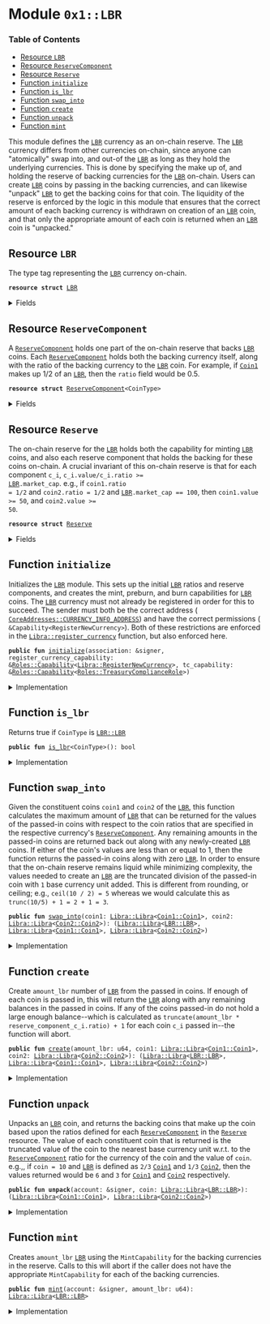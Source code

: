 
<a name="0x1_LBR"></a>

# Module `0x1::LBR`

### Table of Contents

-  [Resource `LBR`](#0x1_LBR_LBR)
-  [Resource `ReserveComponent`](#0x1_LBR_ReserveComponent)
-  [Resource `Reserve`](#0x1_LBR_Reserve)
-  [Function `initialize`](#0x1_LBR_initialize)
-  [Function `is_lbr`](#0x1_LBR_is_lbr)
-  [Function `swap_into`](#0x1_LBR_swap_into)
-  [Function `create`](#0x1_LBR_create)
-  [Function `unpack`](#0x1_LBR_unpack)
-  [Function `mint`](#0x1_LBR_mint)

This module defines the
<code><a href="#0x1_LBR">LBR</a></code> currency as an on-chain reserve. The
<code><a href="#0x1_LBR">LBR</a></code> currency differs from other currencies on-chain, since anyone can
"atomically" swap into, and out-of the
<code><a href="#0x1_LBR">LBR</a></code> as long as they hold the
underlying currencies. This is done by specifying the make up of, and
holding the reserve of backing currencies for the
<code><a href="#0x1_LBR">LBR</a></code> on-chain.
Users can create
<code><a href="#0x1_LBR">LBR</a></code> coins by passing in the backing
currencies, and can likewise "unpack"
<code><a href="#0x1_LBR">LBR</a></code> to get the backing coins
for that coin. The liquidity of the reserve is enforced by the logic in
this module that ensures that the correct amount of each backing currency
is withdrawn on creation of an
<code><a href="#0x1_LBR">LBR</a></code> coin, and that only the appropriate
amount of each coin is returned when an
<code><a href="#0x1_LBR">LBR</a></code> coin is "unpacked."


<a name="0x1_LBR_LBR"></a>

## Resource `LBR`

The type tag representing the
<code><a href="#0x1_LBR">LBR</a></code> currency on-chain.


<pre><code><b>resource</b> <b>struct</b> <a href="#0x1_LBR">LBR</a>
</code></pre>



<details>
<summary>Fields</summary>


<dl>
<dt>

<code>dummy_field: bool</code>
</dt>
<dd>

</dd>
</dl>


</details>

<a name="0x1_LBR_ReserveComponent"></a>

## Resource `ReserveComponent`

A
<code><a href="#0x1_LBR_ReserveComponent">ReserveComponent</a></code> holds one part of the on-chain reserve that backs
<code><a href="#0x1_LBR">LBR</a></code> coins. Each
<code><a href="#0x1_LBR_ReserveComponent">ReserveComponent</a></code> holds both the backing currency
itself, along with the ratio of the backing currency to the
<code><a href="#0x1_LBR">LBR</a></code> coin.
For example, if
<code><a href="Coin1.md#0x1_Coin1">Coin1</a></code> makes up 1/2 of an
<code><a href="#0x1_LBR">LBR</a></code>, then the
<code>ratio</code> field would be 0.5.


<pre><code><b>resource</b> <b>struct</b> <a href="#0x1_LBR_ReserveComponent">ReserveComponent</a>&lt;CoinType&gt;
</code></pre>



<details>
<summary>Fields</summary>


<dl>
<dt>

<code>ratio: <a href="FixedPoint32.md#0x1_FixedPoint32_FixedPoint32">FixedPoint32::FixedPoint32</a></code>
</dt>
<dd>
 Specifies the relative ratio between the
<code>CoinType</code> and
<code><a href="#0x1_LBR">LBR</a></code> (i.e., how
 many
<code>CoinType</code>s make up one
<code><a href="#0x1_LBR">LBR</a></code>).
</dd>
<dt>

<code>backing: <a href="Libra.md#0x1_Libra_Libra">Libra::Libra</a>&lt;CoinType&gt;</code>
</dt>
<dd>
 Holds the
<code>CoinType</code> backing coins for the on-chain reserve.
</dd>
</dl>


</details>

<a name="0x1_LBR_Reserve"></a>

## Resource `Reserve`

The on-chain reserve for the
<code><a href="#0x1_LBR">LBR</a></code> holds both the capability for minting
<code><a href="#0x1_LBR">LBR</a></code>
coins, and also each reserve component that holds the backing for these coins on-chain.
A crucial invariant of this on-chain reserve is that for each component
<code>c_i</code>,
<code>c_i.value/c_i.ratio &gt;= <a href="#0x1_LBR">LBR</a>.market_cap</code>.
e.g., if
<code>coin1.ratio = 1/2</code> and
<code>coin2.ratio = 1/2</code> and
<code><a href="#0x1_LBR">LBR</a>.market_cap ==
100</code>, then
<code>coin1.value &gt;= 50</code>, and
<code>coin2.value &gt;= 50</code>.


<pre><code><b>resource</b> <b>struct</b> <a href="#0x1_LBR_Reserve">Reserve</a>
</code></pre>



<details>
<summary>Fields</summary>


<dl>
<dt>

<code>mint_cap: <a href="Libra.md#0x1_Libra_MintCapability">Libra::MintCapability</a>&lt;<a href="#0x1_LBR_LBR">LBR::LBR</a>&gt;</code>
</dt>
<dd>
 The mint capability allowing minting of
<code><a href="#0x1_LBR">LBR</a></code> coins.
</dd>
<dt>

<code>burn_cap: <a href="Libra.md#0x1_Libra_BurnCapability">Libra::BurnCapability</a>&lt;<a href="#0x1_LBR_LBR">LBR::LBR</a>&gt;</code>
</dt>
<dd>
 The burn capability for
<code><a href="#0x1_LBR">LBR</a></code> coins. This is used for the unpacking
 of
<code><a href="#0x1_LBR">LBR</a></code> coins into the underlying backing currencies.
</dd>
<dt>

<code>preburn_cap: <a href="Libra.md#0x1_Libra_Preburn">Libra::Preburn</a>&lt;<a href="#0x1_LBR_LBR">LBR::LBR</a>&gt;</code>
</dt>
<dd>
 The preburn for
<code><a href="#0x1_LBR">LBR</a></code>. This is an administrative field since we
 need to alway preburn before we burn.
</dd>
<dt>

<code>coin1: <a href="#0x1_LBR_ReserveComponent">LBR::ReserveComponent</a>&lt;<a href="Coin1.md#0x1_Coin1_Coin1">Coin1::Coin1</a>&gt;</code>
</dt>
<dd>
 The
<code><a href="Coin1.md#0x1_Coin1">Coin1</a></code> reserve component, holds the backing coins and ratio
 that needs to be held for the
<code><a href="Coin1.md#0x1_Coin1">Coin1</a></code> currency.
</dd>
<dt>

<code>coin2: <a href="#0x1_LBR_ReserveComponent">LBR::ReserveComponent</a>&lt;<a href="Coin2.md#0x1_Coin2_Coin2">Coin2::Coin2</a>&gt;</code>
</dt>
<dd>
 The
<code><a href="Coin2.md#0x1_Coin2">Coin2</a></code> reserve component, holds the backing coins and ratio
 that needs to be held for the
<code><a href="Coin2.md#0x1_Coin2">Coin2</a></code> currency.
</dd>
</dl>


</details>

<a name="0x1_LBR_initialize"></a>

## Function `initialize`

Initializes the
<code><a href="#0x1_LBR">LBR</a></code> module. This sets up the initial
<code><a href="#0x1_LBR">LBR</a></code> ratios and
reserve components, and creates the mint, preburn, and burn
capabilities for
<code><a href="#0x1_LBR">LBR</a></code> coins. The
<code><a href="#0x1_LBR">LBR</a></code> currency must not already be
registered in order for this to succeed. The sender must both be the
correct address (
<code><a href="CoreAddresses.md#0x1_CoreAddresses_CURRENCY_INFO_ADDRESS">CoreAddresses::CURRENCY_INFO_ADDRESS</a></code>) and have the
correct permissions (
<code>&Capability&lt;RegisterNewCurrency&gt;</code>). Both of these
restrictions are enforced in the
<code><a href="Libra.md#0x1_Libra_register_currency">Libra::register_currency</a></code> function, but also enforced here.


<pre><code><b>public</b> <b>fun</b> <a href="#0x1_LBR_initialize">initialize</a>(association: &signer, register_currency_capability: &<a href="Roles.md#0x1_Roles_Capability">Roles::Capability</a>&lt;<a href="Libra.md#0x1_Libra_RegisterNewCurrency">Libra::RegisterNewCurrency</a>&gt;, tc_capability: &<a href="Roles.md#0x1_Roles_Capability">Roles::Capability</a>&lt;<a href="Roles.md#0x1_Roles_TreasuryComplianceRole">Roles::TreasuryComplianceRole</a>&gt;)
</code></pre>



<details>
<summary>Implementation</summary>


<pre><code><b>public</b> <b>fun</b> <a href="#0x1_LBR_initialize">initialize</a>(
    association: &signer,
    register_currency_capability: &Capability&lt;RegisterNewCurrency&gt;,
    tc_capability: &Capability&lt;TreasuryComplianceRole&gt;,
) {
    // Operational constraint
    <b>assert</b>(<a href="Signer.md#0x1_Signer_address_of">Signer::address_of</a>(association) == <a href="CoreAddresses.md#0x1_CoreAddresses_CURRENCY_INFO_ADDRESS">CoreAddresses::CURRENCY_INFO_ADDRESS</a>(), 0);
    // Register the `<a href="#0x1_LBR">LBR</a>` currency.
    <b>let</b> (mint_cap, burn_cap) = <a href="Libra.md#0x1_Libra_register_currency">Libra::register_currency</a>&lt;<a href="#0x1_LBR">LBR</a>&gt;(
        association,
        register_currency_capability,
        <a href="FixedPoint32.md#0x1_FixedPoint32_create_from_rational">FixedPoint32::create_from_rational</a>(1, 1), // exchange rate <b>to</b> <a href="#0x1_LBR">LBR</a>
        <b>true</b>,    // is_synthetic
        1000000, // scaling_factor = 10^6
        1000,    // fractional_part = 10^3
        b"<a href="#0x1_LBR">LBR</a>"
    );
    <b>let</b> preburn_cap = <a href="Libra.md#0x1_Libra_create_preburn">Libra::create_preburn</a>&lt;<a href="#0x1_LBR">LBR</a>&gt;(tc_capability);
    <b>let</b> coin1 = <a href="#0x1_LBR_ReserveComponent">ReserveComponent</a>&lt;<a href="Coin1.md#0x1_Coin1">Coin1</a>&gt; {
        ratio: <a href="FixedPoint32.md#0x1_FixedPoint32_create_from_rational">FixedPoint32::create_from_rational</a>(1, 2),
        backing: <a href="Libra.md#0x1_Libra_zero">Libra::zero</a>&lt;<a href="Coin1.md#0x1_Coin1">Coin1</a>&gt;(),
    };
    <b>let</b> coin2 = <a href="#0x1_LBR_ReserveComponent">ReserveComponent</a>&lt;<a href="Coin2.md#0x1_Coin2">Coin2</a>&gt; {
        ratio: <a href="FixedPoint32.md#0x1_FixedPoint32_create_from_rational">FixedPoint32::create_from_rational</a>(1, 2),
        backing: <a href="Libra.md#0x1_Libra_zero">Libra::zero</a>&lt;<a href="Coin2.md#0x1_Coin2">Coin2</a>&gt;(),
    };
    move_to(association, <a href="#0x1_LBR_Reserve">Reserve</a> { mint_cap, burn_cap, preburn_cap, coin1, coin2 });
}
</code></pre>



</details>

<a name="0x1_LBR_is_lbr"></a>

## Function `is_lbr`

Returns true if
<code>CoinType</code> is
<code><a href="#0x1_LBR_LBR">LBR::LBR</a></code>


<pre><code><b>public</b> <b>fun</b> <a href="#0x1_LBR_is_lbr">is_lbr</a>&lt;CoinType&gt;(): bool
</code></pre>



<details>
<summary>Implementation</summary>


<pre><code><b>public</b> <b>fun</b> <a href="#0x1_LBR_is_lbr">is_lbr</a>&lt;CoinType&gt;(): bool {
    <a href="Libra.md#0x1_Libra_is_currency">Libra::is_currency</a>&lt;CoinType&gt;() &&
        <a href="Libra.md#0x1_Libra_currency_code">Libra::currency_code</a>&lt;CoinType&gt;() == <a href="Libra.md#0x1_Libra_currency_code">Libra::currency_code</a>&lt;<a href="#0x1_LBR">LBR</a>&gt;()
}
</code></pre>



</details>

<a name="0x1_LBR_swap_into"></a>

## Function `swap_into`

Given the constituent coins
<code>coin1</code> and
<code>coin2</code> of the
<code><a href="#0x1_LBR">LBR</a></code>, this
function calculates the maximum amount of
<code><a href="#0x1_LBR">LBR</a></code> that can be returned
for the values of the passed-in coins with respect to the coin ratios
that are specified in the respective currency's
<code><a href="#0x1_LBR_ReserveComponent">ReserveComponent</a></code>.
Any remaining amounts in the passed-in coins are returned back out
along with any newly-created
<code><a href="#0x1_LBR">LBR</a></code> coins.
If either of the coin's values are less than or equal to 1, then the
function returns the passed-in coins along with zero
<code><a href="#0x1_LBR">LBR</a></code>.
In order to ensure that the on-chain reserve remains liquid while
minimizing complexity, the values needed to create an
<code><a href="#0x1_LBR">LBR</a></code> are the
truncated division of the passed-in coin with
<code>1</code> base currency unit added.
This is different from rounding, or ceiling; e.g.,
<code>ceil(10 /
2) = 5</code> whereas we would calculate this as
<code>trunc(10/5) + 1 = 2 + 1 = 3</code>.


<pre><code><b>public</b> <b>fun</b> <a href="#0x1_LBR_swap_into">swap_into</a>(coin1: <a href="Libra.md#0x1_Libra_Libra">Libra::Libra</a>&lt;<a href="Coin1.md#0x1_Coin1_Coin1">Coin1::Coin1</a>&gt;, coin2: <a href="Libra.md#0x1_Libra_Libra">Libra::Libra</a>&lt;<a href="Coin2.md#0x1_Coin2_Coin2">Coin2::Coin2</a>&gt;): (<a href="Libra.md#0x1_Libra_Libra">Libra::Libra</a>&lt;<a href="#0x1_LBR_LBR">LBR::LBR</a>&gt;, <a href="Libra.md#0x1_Libra_Libra">Libra::Libra</a>&lt;<a href="Coin1.md#0x1_Coin1_Coin1">Coin1::Coin1</a>&gt;, <a href="Libra.md#0x1_Libra_Libra">Libra::Libra</a>&lt;<a href="Coin2.md#0x1_Coin2_Coin2">Coin2::Coin2</a>&gt;)
</code></pre>



<details>
<summary>Implementation</summary>


<pre><code><b>public</b> <b>fun</b> <a href="#0x1_LBR_swap_into">swap_into</a>(
    coin1: <a href="Libra.md#0x1_Libra">Libra</a>&lt;<a href="Coin1.md#0x1_Coin1">Coin1</a>&gt;,
    coin2: <a href="Libra.md#0x1_Libra">Libra</a>&lt;<a href="Coin2.md#0x1_Coin2">Coin2</a>&gt;
): (<a href="Libra.md#0x1_Libra">Libra</a>&lt;<a href="#0x1_LBR">LBR</a>&gt;, <a href="Libra.md#0x1_Libra">Libra</a>&lt;<a href="Coin1.md#0x1_Coin1">Coin1</a>&gt;, <a href="Libra.md#0x1_Libra">Libra</a>&lt;<a href="Coin2.md#0x1_Coin2">Coin2</a>&gt;)
<b>acquires</b> <a href="#0x1_LBR_Reserve">Reserve</a> {
    // Grab the reserve
    <b>let</b> reserve = borrow_global_mut&lt;<a href="#0x1_LBR_Reserve">Reserve</a>&gt;(<a href="CoreAddresses.md#0x1_CoreAddresses_ASSOCIATION_ROOT_ADDRESS">CoreAddresses::ASSOCIATION_ROOT_ADDRESS</a>());
    <b>let</b> coin1_value = <a href="Libra.md#0x1_Libra_value">Libra::value</a>(&coin1);
    <b>let</b> coin2_value = <a href="Libra.md#0x1_Libra_value">Libra::value</a>(&coin2);
    // If either of the coin's values is &lt;= 1, then we don't create any <a href="#0x1_LBR">LBR</a>
    <b>if</b> (coin1_value &lt;= 1 || coin2_value &lt;= 1) <b>return</b> (<a href="Libra.md#0x1_Libra_zero">Libra::zero</a>&lt;<a href="#0x1_LBR">LBR</a>&gt;(), coin1, coin2);
    <b>let</b> lbr_num_coin1 = <a href="FixedPoint32.md#0x1_FixedPoint32_divide_u64">FixedPoint32::divide_u64</a>(coin1_value - 1, *&reserve.coin1.ratio);
    <b>let</b> lbr_num_coin2 = <a href="FixedPoint32.md#0x1_FixedPoint32_divide_u64">FixedPoint32::divide_u64</a>(coin2_value - 1, *&reserve.coin2.ratio);
    // The number of `<a href="#0x1_LBR">LBR</a>` that can be minted is the minimum of the amount
    // that could be possibly minted according <b>to</b> the value of the coin
    // passed in and that coin's ratio in the reserve.
    <b>let</b> num_lbr = <b>if</b> (lbr_num_coin2 &lt; lbr_num_coin1) {
        lbr_num_coin2
    } <b>else</b> {
        lbr_num_coin1
    };
    <a href="#0x1_LBR_create">create</a>(num_lbr, coin1, coin2)
}
</code></pre>



</details>

<a name="0x1_LBR_create"></a>

## Function `create`

Create
<code>amount_lbr</code> number of
<code><a href="#0x1_LBR">LBR</a></code> from the passed in coins. If
enough of each coin is passed in, this will return the
<code><a href="#0x1_LBR">LBR</a></code> along with any
remaining balances in the passed in coins. If any of the
coins passed-in do not hold a large enough balance--which is calculated as
<code>truncate(amount_lbr * reserve_component_c_i.ratio) + 1</code> for each coin
<code>c_i</code> passed in--the function will abort.


<pre><code><b>public</b> <b>fun</b> <a href="#0x1_LBR_create">create</a>(amount_lbr: u64, coin1: <a href="Libra.md#0x1_Libra_Libra">Libra::Libra</a>&lt;<a href="Coin1.md#0x1_Coin1_Coin1">Coin1::Coin1</a>&gt;, coin2: <a href="Libra.md#0x1_Libra_Libra">Libra::Libra</a>&lt;<a href="Coin2.md#0x1_Coin2_Coin2">Coin2::Coin2</a>&gt;): (<a href="Libra.md#0x1_Libra_Libra">Libra::Libra</a>&lt;<a href="#0x1_LBR_LBR">LBR::LBR</a>&gt;, <a href="Libra.md#0x1_Libra_Libra">Libra::Libra</a>&lt;<a href="Coin1.md#0x1_Coin1_Coin1">Coin1::Coin1</a>&gt;, <a href="Libra.md#0x1_Libra_Libra">Libra::Libra</a>&lt;<a href="Coin2.md#0x1_Coin2_Coin2">Coin2::Coin2</a>&gt;)
</code></pre>



<details>
<summary>Implementation</summary>


<pre><code><b>public</b> <b>fun</b> <a href="#0x1_LBR_create">create</a>(
    amount_lbr: u64,
    coin1: <a href="Libra.md#0x1_Libra">Libra</a>&lt;<a href="Coin1.md#0x1_Coin1">Coin1</a>&gt;,
    coin2: <a href="Libra.md#0x1_Libra">Libra</a>&lt;<a href="Coin2.md#0x1_Coin2">Coin2</a>&gt;
): (<a href="Libra.md#0x1_Libra">Libra</a>&lt;<a href="#0x1_LBR">LBR</a>&gt;, <a href="Libra.md#0x1_Libra">Libra</a>&lt;<a href="Coin1.md#0x1_Coin1">Coin1</a>&gt;, <a href="Libra.md#0x1_Libra">Libra</a>&lt;<a href="Coin2.md#0x1_Coin2">Coin2</a>&gt;)
<b>acquires</b> <a href="#0x1_LBR_Reserve">Reserve</a> {
    <b>if</b> (amount_lbr == 0) <b>return</b> (<a href="Libra.md#0x1_Libra_zero">Libra::zero</a>&lt;<a href="#0x1_LBR">LBR</a>&gt;(), coin1, coin2);
    <b>let</b> reserve = borrow_global_mut&lt;<a href="#0x1_LBR_Reserve">Reserve</a>&gt;(<a href="CoreAddresses.md#0x1_CoreAddresses_ASSOCIATION_ROOT_ADDRESS">CoreAddresses::ASSOCIATION_ROOT_ADDRESS</a>());
    // We take the truncated multiplication + 1 (not ceiling!) <b>to</b> withdraw for each currency.
    // This is because we want <b>to</b> ensure that the reserve is always
    // positive. We could do this with other more complex methods such <b>as</b>
    // bankers rounding, but this adds considerable arithmetic complexity.
    <b>let</b> num_coin1 = 1 + <a href="FixedPoint32.md#0x1_FixedPoint32_multiply_u64">FixedPoint32::multiply_u64</a>(amount_lbr, *&reserve.coin1.ratio);
    <b>let</b> num_coin2 = 1 + <a href="FixedPoint32.md#0x1_FixedPoint32_multiply_u64">FixedPoint32::multiply_u64</a>(amount_lbr, *&reserve.coin2.ratio);
    <b>let</b> coin1_exact = <a href="Libra.md#0x1_Libra_withdraw">Libra::withdraw</a>(&<b>mut</b> coin1, num_coin1);
    <b>let</b> coin2_exact = <a href="Libra.md#0x1_Libra_withdraw">Libra::withdraw</a>(&<b>mut</b> coin2, num_coin2);
    // Deposit the coins in <b>to</b> the reserve
    <a href="Libra.md#0x1_Libra_deposit">Libra::deposit</a>(&<b>mut</b> reserve.coin1.backing, coin1_exact);
    <a href="Libra.md#0x1_Libra_deposit">Libra::deposit</a>(&<b>mut</b> reserve.coin2.backing, coin2_exact);
    // Once the coins have been deposited in the reserve, we can mint the <a href="#0x1_LBR">LBR</a>
    (<a href="Libra.md#0x1_Libra_mint_with_capability">Libra::mint_with_capability</a>&lt;<a href="#0x1_LBR">LBR</a>&gt;(amount_lbr, &reserve.mint_cap), coin1, coin2)
}
</code></pre>



</details>

<a name="0x1_LBR_unpack"></a>

## Function `unpack`

Unpacks an
<code><a href="#0x1_LBR">LBR</a></code> coin, and returns the backing coins that make up the
coin based upon the ratios defined for each
<code><a href="#0x1_LBR_ReserveComponent">ReserveComponent</a></code> in the
<code><a href="#0x1_LBR_Reserve">Reserve</a></code> resource. The value of each constituent coin that is
returned is the truncated value of the coin to the nearest base
currency unit w.r.t. to the
<code><a href="#0x1_LBR_ReserveComponent">ReserveComponent</a></code> ratio for the currency of
the coin and the value of
<code>coin</code>. e.g.,, if
<code>coin = 10</code> and
<code><a href="#0x1_LBR">LBR</a></code> is
defined as
<code>2/3</code>
<code><a href="Coin1.md#0x1_Coin1">Coin1</a></code> and
<code>1/3</code>
<code><a href="Coin2.md#0x1_Coin2">Coin2</a></code>, then the values returned
would be
<code>6</code> and
<code>3</code> for
<code><a href="Coin1.md#0x1_Coin1">Coin1</a></code> and
<code><a href="Coin2.md#0x1_Coin2">Coin2</a></code> respectively.


<pre><code><b>public</b> <b>fun</b> <b>unpack</b>(account: &signer, coin: <a href="Libra.md#0x1_Libra_Libra">Libra::Libra</a>&lt;<a href="#0x1_LBR_LBR">LBR::LBR</a>&gt;): (<a href="Libra.md#0x1_Libra_Libra">Libra::Libra</a>&lt;<a href="Coin1.md#0x1_Coin1_Coin1">Coin1::Coin1</a>&gt;, <a href="Libra.md#0x1_Libra_Libra">Libra::Libra</a>&lt;<a href="Coin2.md#0x1_Coin2_Coin2">Coin2::Coin2</a>&gt;)
</code></pre>



<details>
<summary>Implementation</summary>


<pre><code><b>public</b> <b>fun</b> <b>unpack</b>(account: &signer, coin: <a href="Libra.md#0x1_Libra">Libra</a>&lt;<a href="#0x1_LBR">LBR</a>&gt;): (<a href="Libra.md#0x1_Libra">Libra</a>&lt;<a href="Coin1.md#0x1_Coin1">Coin1</a>&gt;, <a href="Libra.md#0x1_Libra">Libra</a>&lt;<a href="Coin2.md#0x1_Coin2">Coin2</a>&gt;)
<b>acquires</b> <a href="#0x1_LBR_Reserve">Reserve</a> {
    <b>let</b> reserve = borrow_global_mut&lt;<a href="#0x1_LBR_Reserve">Reserve</a>&gt;(<a href="CoreAddresses.md#0x1_CoreAddresses_ASSOCIATION_ROOT_ADDRESS">CoreAddresses::ASSOCIATION_ROOT_ADDRESS</a>());
    <b>let</b> ratio_multiplier = <a href="Libra.md#0x1_Libra_value">Libra::value</a>(&coin);
    <b>let</b> sender = <a href="Signer.md#0x1_Signer_address_of">Signer::address_of</a>(account);
    <a href="Libra.md#0x1_Libra_preburn_with_resource">Libra::preburn_with_resource</a>(coin, &<b>mut</b> reserve.preburn_cap, sender);
    <a href="Libra.md#0x1_Libra_burn_with_resource_cap">Libra::burn_with_resource_cap</a>(&<b>mut</b> reserve.preburn_cap, sender, &reserve.burn_cap);
    <b>let</b> coin1_amount = <a href="FixedPoint32.md#0x1_FixedPoint32_multiply_u64">FixedPoint32::multiply_u64</a>(ratio_multiplier, *&reserve.coin1.ratio);
    <b>let</b> coin2_amount = <a href="FixedPoint32.md#0x1_FixedPoint32_multiply_u64">FixedPoint32::multiply_u64</a>(ratio_multiplier, *&reserve.coin2.ratio);
    <b>let</b> coin1 = <a href="Libra.md#0x1_Libra_withdraw">Libra::withdraw</a>(&<b>mut</b> reserve.coin1.backing, coin1_amount);
    <b>let</b> coin2 = <a href="Libra.md#0x1_Libra_withdraw">Libra::withdraw</a>(&<b>mut</b> reserve.coin2.backing, coin2_amount);
    (coin1, coin2)
}
</code></pre>



</details>

<a name="0x1_LBR_mint"></a>

## Function `mint`

Creates
<code>amount_lbr</code>
<code><a href="#0x1_LBR">LBR</a></code> using the
<code>MintCapability</code> for the backing currencies in the reserve.
Calls to this will abort if the caller does not have the appropriate
<code>MintCapability</code> for each of the backing currencies.


<pre><code><b>public</b> <b>fun</b> <a href="#0x1_LBR_mint">mint</a>(account: &signer, amount_lbr: u64): <a href="Libra.md#0x1_Libra_Libra">Libra::Libra</a>&lt;<a href="#0x1_LBR_LBR">LBR::LBR</a>&gt;
</code></pre>



<details>
<summary>Implementation</summary>


<pre><code><b>public</b> <b>fun</b> <a href="#0x1_LBR_mint">mint</a>(account: &signer, amount_lbr: u64): <a href="Libra.md#0x1_Libra">Libra</a>&lt;<a href="#0x1_LBR">LBR</a>&gt; <b>acquires</b> <a href="#0x1_LBR_Reserve">Reserve</a> {
    <b>let</b> reserve = borrow_global&lt;<a href="#0x1_LBR_Reserve">Reserve</a>&gt;(<a href="CoreAddresses.md#0x1_CoreAddresses_ASSOCIATION_ROOT_ADDRESS">CoreAddresses::ASSOCIATION_ROOT_ADDRESS</a>());
    <b>let</b> num_coin1 = 1 + <a href="FixedPoint32.md#0x1_FixedPoint32_multiply_u64">FixedPoint32::multiply_u64</a>(amount_lbr, *&reserve.coin1.ratio);
    <b>let</b> num_coin2 = 1 + <a href="FixedPoint32.md#0x1_FixedPoint32_multiply_u64">FixedPoint32::multiply_u64</a>(amount_lbr, *&reserve.coin2.ratio);
    <b>let</b> coin1 = <a href="Libra.md#0x1_Libra_mint">Libra::mint</a>&lt;<a href="Coin1.md#0x1_Coin1">Coin1</a>&gt;(account, num_coin1);
    <b>let</b> coin2 = <a href="Libra.md#0x1_Libra_mint">Libra::mint</a>&lt;<a href="Coin2.md#0x1_Coin2">Coin2</a>&gt;(account, num_coin2);
    <b>let</b> (lbr, leftover1, leftover2) = <a href="#0x1_LBR_create">create</a>(amount_lbr, coin1, coin2);
    <a href="Libra.md#0x1_Libra_destroy_zero">Libra::destroy_zero</a>(leftover1);
    <a href="Libra.md#0x1_Libra_destroy_zero">Libra::destroy_zero</a>(leftover2);
    lbr
}
</code></pre>



</details>
